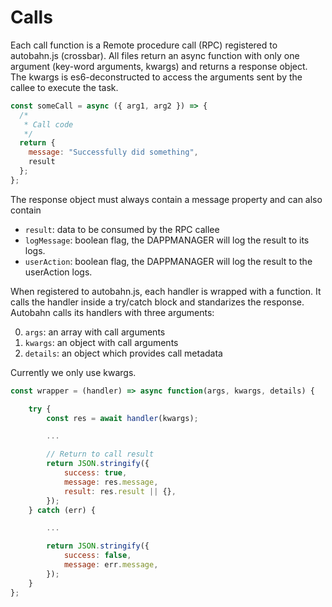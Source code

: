 # Calls

Each call function is a Remote procedure call (RPC) registered to autobahn.js (crossbar). All files return an async function with only one argument (key-word arguments, kwargs) and returns a response object. The kwargs is es6-deconstructed to access the arguments sent by the callee to execute the task.

```javascript
const someCall = async ({ arg1, arg2 }) => {
  /*
   * Call code
   */
  return {
    message: "Successfully did something",
    result
  };
};
```

The response object must always contain a message property and can also contain

- `result`: data to be consumed by the RPC callee
- `logMessage`: boolean flag, the DAPPMANAGER will log the result to its logs.
- `userAction`: boolean flag, the DAPPMANAGER will log the result to the userAction logs.

When registered to autobahn.js, each handler is wrapped with a function. It calls the handler inside a try/catch block and standarizes the response. Autobahn calls its handlers with three arguments:

0.  `args`: an array with call arguments
1.  `kwargs`: an object with call arguments
1.  `details`: an object which provides call metadata

Currently we only use kwargs.

```javascript
const wrapper = (handler) => async function(args, kwargs, details) {

    try {
        const res = await handler(kwargs);

        ...

        // Return to call result
        return JSON.stringify({
            success: true,
            message: res.message,
            result: res.result || {},
        });
    } catch (err) {

        ...

        return JSON.stringify({
            success: false,
            message: err.message,
        });
    }
};
```
